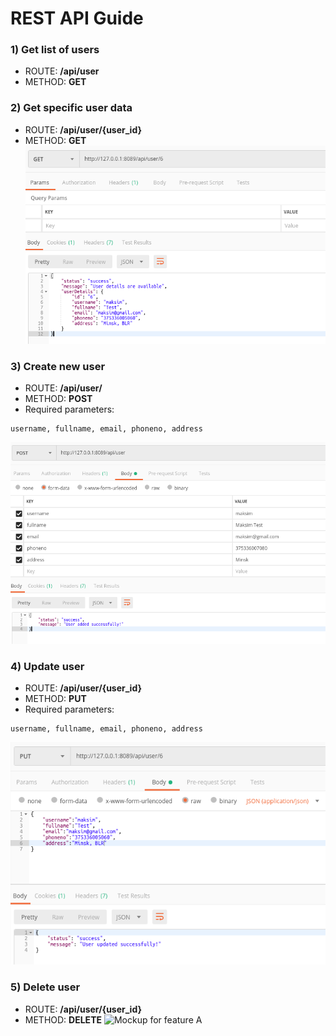 
# REST API Guide

### 1) Get list of users
- ROUTE: **/api/user**
- METHOD: **GET**

### 2) Get specific user data
- ROUTE: **/api/user/{user_id}**
- METHOD: **GET**
![Mockup for feature A](https://github.com/Maksim1990/PHP_Zend_framework_demo_app/blob/master/data/API_demo/get.png)

### 3) Create new user
- ROUTE: **/api/user/**
- METHOD: **POST**
- Required parameters:
```
username, fullname, email, phoneno, address
```
![Mockup for feature A](https://github.com/Maksim1990/PHP_Zend_framework_demo_app/blob/master/data/API_demo/create.png)

### 4) Update user
- ROUTE: **/api/user/{user_id}**
- METHOD: **PUT**
- Required parameters:
```
username, fullname, email, phoneno, address
```
![Mockup for feature A](https://github.com/Maksim1990/PHP_Zend_framework_demo_app/blob/master/data/API_demo/update.png)

### 5) Delete user
- ROUTE: **/api/user/{user_id}**
- METHOD: **DELETE**
![Mockup for feature A](https://github.com/Maksim1990/PHP_Zend_framework_demo_app/blob/master/data/API_demo/detete.png)
